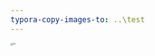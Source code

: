 ```yaml
---
typora-copy-images-to: ..\test
---
```


<img src="C:\Users\licho\Desktop\sixpence-stockOffer\股票实盘日志\test\01.jpg" alt="01" style="zoom:25%;" />
